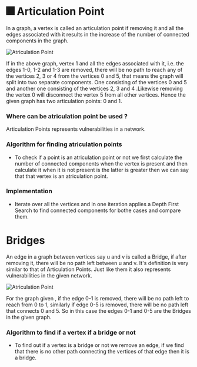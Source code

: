 # :fireworks: Articulation Point
In a graph, a vertex is called an articulation point if removing it and all the edges associated with it results in the increase of the number of connected components in the graph.

![Atriculation Point ](/AAD_proj_png/Atriculation.png "Text to show on mouseover")

If in the above graph, vertex 1 and all the edges associated with it, i.e. the edges 1-0, 1-2 and 1-3 are removed, there will be no path to reach any of the vertices 2, 3 or 4 from the vertices 0 and 5, that means the graph will split into two separate components. One consisting of the vertices 0 and 5 and another one consisting of the vertices 2, 3 and 4 .Likewise removing the vertex 0 will disconnect the vertex 5 from all other vertices. Hence the given graph has two articulation points: 0 and 1.


### Where can be atriculation point be used ?
Articulation Points represents vulnerabilities in a network. 

###  Algorithm for finding atriculation points 

- To check if a point is an atriculation point or not we first calculate the number of connected components when the vertex is present and then calculate it when it is not present is the latter is greater then we can say that that vertex is an atriculation point.


### Implementation
- Iterate over all the vertices and in one iteration applies a Depth First Search to find connected components for bothe cases and compare them.

# Bridges

An edge in a graph between vertices say u and v is called a Bridge, if after removing it, there will be no path left between u and v. It's definition is very similar to that of Articulation Points. Just like them it also represents vulnerabilities in the given network.

![Atriculation Point ](/AAD_proj_png/Atriculation.png "Text to show on mouseover")

For the graph given , if the edge 0-1 is removed, there will be no path left to reach from 0 to 1, similarly if edge 0-5 is removed, there will be no path left that connects 0 and 5. So in this case the edges 0-1 and 0-5 are the Bridges in the given graph.

### Algorithm to find if a vertex if a bridge or not
- To find out if a vertex is a bridge or not we remove an edge, if we find that there is no other path connecting the vertices of that edge then it is a bridge.

